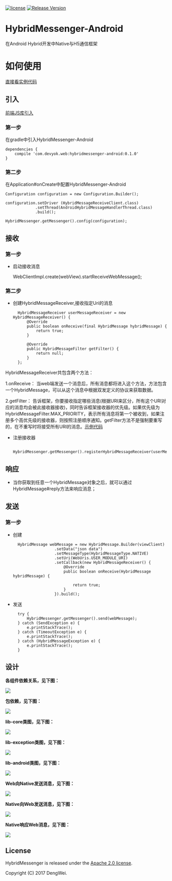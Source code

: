 [![license](http://img.shields.io/badge/license-Apache2.0-brightgreen.svg?style=flat)](https://github.com/devyok/HybridMessenger/blob/master/LICENSE)
[![Release Version](https://img.shields.io/badge/release-0.1.0-brightgreen.svg)](https://jcenter.bintray.com/com/devyok/web/hybridmessenger-android/0.1.0/)



# HybridMessenger-Android
在Android Hybrid开发中Native与H5通信框架


# 如何使用 #

[直接看实例代码](https://github.com/devyok/HybridMessenger/tree/master/HybridMessenger-Android/hybridmessenger-sample)


## 引入 ##

[前端JS库引入](https://github.com/devyok/HybridMessenger/blob/master/HybridMessenger-JavaScript/README.md)

### 第一步 ###
在gradle中引入HybridMessenger-Android
	
	dependencies {
	    compile 'com.devyok.web:hybridmessenger-android:0.1.0'
	}

### 第二步 ###
在Application#onCreate中配置HybridMessenger-Android

	Configuration configuration = new Configuration.Builder();

    configuration.setDriver	(HybridMessageReceiveClient.class)
   				 .setThread(AndroidHybridMessageHandlerThread.class)
   				 .build();
			
	HybridMessenger.getMessenger().config(configuration);


## 接收 ##

### 第一步 ###


- 启动接收消息
	
	WebClientImpl.create(webView).startReceiveWebMessage();

### 第二步 ###
	
- 创建HybridMessageReceiver,接收指定Uri的消息


		HybridMessageReceiver userMessageReceiver = new HybridMessageReceiver() {
			@Override
			public boolean onReceive(final HybridMessage hybridMessage) {
				return true;
			}
	
			@Override
			public HybridMessageFilter getFilter() {
				return null;
			}
		};

HybridMessageReceiver共包含两个方法：

1.onReceive： 当web端发送一个消息后，所有消息都将进入这个方法，方法包含一个HybridMessage，可以从这个消息中根据双发定义的协议来获取数据。

2.getFilter： 告诉框架，你要接收指定哪些消息(根据URI来区分，所有这个URI对应的消息均会被此接收器接收)，同时告诉框架接收器的优先级。如果优先级为HybridMessageFilter.MAX_PRIORITY，表示所有消息将第一个被收到，如果注册多个高优先级的接收器，则按照注册顺序通知。getFilter方法不是强制要重写的，在不重写时将接受所有URI的消息。[示例代码](https://github.com/devyok/HybridMessenger/tree/master/hybridmessenger-sample)


- 注册接收器
	
		HybridMessenger.getMessenger().registerHybridMessageReceiver(userMessageReceiver);

## 响应 ##


- 当你获取到任意一个HybridMessage对象之后，就可以通过HybridMessage#reply方法来响应消息；


## 发送 ##

### 第一步 ###

- 创建

		HybridMessage webMessage = new HybridMessage.Builder(viewClient)
						.setData("json data")
						.setMessageType(HybridMessageType.NATIVE)
						.setUri(WebUris.USER_MODULE_URI)
						.setCallback(new HybridMessageReceiver() {
							@Override
							public boolean onReceive(HybridMessage hybridMessage) {

								return true;
							}
						}).build();


- 发送
	
		try {
			HybridMessenger.getMessenger().send(webMessage);
		} catch (SendException e) {
			e.printStackTrace();
		} catch (TimeoutException e) {
			e.printStackTrace();
		} catch (HybridMessageException e) {
			e.printStackTrace();
		}


## 设计 ##

**各组件依赖关系，见下图：**

![](https://raw.githubusercontent.com/devyok/HybridMessenger/master/HybridMessenger-Android/lib_design_component.png)

**包依赖，见下图：**

![](https://raw.githubusercontent.com/devyok/HybridMessenger/master/HybridMessenger-Android/lib_design_package.png)

**lib-core类图，见下图：**

![](https://raw.githubusercontent.com/devyok/HybridMessenger/master/HybridMessenger-Android/lib_design_class_hybridmessenger_core.png)

**lib-exception类图，见下图：**

![](https://raw.githubusercontent.com/devyok/HybridMessenger/master/HybridMessenger-Android/lib_design_class_hybridmessenger_exception.png)

**lib-android类图，见下图：**

![](https://raw.githubusercontent.com/devyok/HybridMessenger/master/HybridMessenger-Android/lib_design_class_hybridmessenger_android.png)


**Web向Native发送消息，见下图：**

![](https://raw.githubusercontent.com/devyok/HybridMessenger/master/HybridMessenger-Android/lib_design_seq_hybridmessenger_web_send.png)

**Native向Web发送消息，见下图：**

![](https://raw.githubusercontent.com/devyok/HybridMessenger/master/HybridMessenger-Android/lib_design_seq_hybridmessenger_native_send.png)

**Native响应Web消息，见下图：**

![](https://raw.githubusercontent.com/devyok/HybridMessenger/master/HybridMessenger-Android/lib_design_seq_hybridmessenger_native_reply.png)


## License ##
HybridMessenger is released under the [Apache 2.0 license](https://github.com/devyok/HybridMessenger/blob/master/LICENSE).

Copyright (C) 2017 DengWei.
